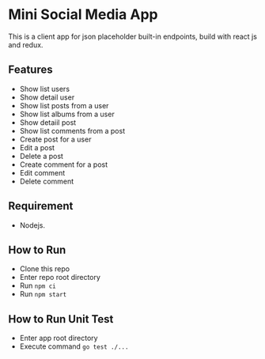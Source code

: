 # Mini Social Media App
This is a client app for json placeholder built-in endpoints, build with react js and redux.
## Features
- Show list users
- Show detail user
- Show list posts from a user
- Show list albums from a user
- Show detaiil post
- Show list comments from a post
- Create post for a user
- Edit a post
- Delete a post
- Create comment for a post
- Edit comment
- Delete comment

## Requirement
- Nodejs.

## How to Run
- Clone this repo
- Enter repo root directory
- Run `npm ci`
- Run `npm start`

## How to Run Unit Test
- Enter app root directory
- Execute command `go test ./...`

